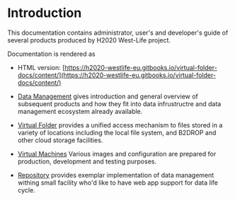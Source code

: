# Introduction

This documentation contains administrator, user's and developer's guide of several products produced by H2020 West-Life project.

Documentation is rendered as

* HTML version: [https://h2020-westlife-eu.gitbooks.io/virtual-folder-docs/content/](https://h2020-westlife-eu.gitbooks.io/virtual-folder-docs/content/)

* [Data Management](data-management.md) gives introduction and general overview of subsequent products and how they fit into data infrustructre and data management ecosystem already available.
* [Virtual Folder](virtual-folder/) provides a unified access mechanism to files stored in a variety of locations including the local file system, and B2DROP and other cloud storage facilities. 
* [Virtual Machines](virtual-machines.md) Various images and configuration are prepared for production, development and testing purposes.
* [Repository](repository/) provides exemplar implementation of data management withing small facility who'd like to have web app support for data life cycle.

